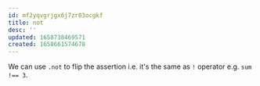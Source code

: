 ```yaml
---
id: mf2yqvgrjgx6j7zr03ocgkf
title: not
desc: ''
updated: 1658738469571
created: 1658661574678
---
```


We can use `.not` to flip the assertion i.e. it's the same as `!` operator e.g. `sum !== 3`.

